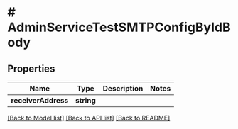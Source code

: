 # # AdminServiceTestSMTPConfigByIdBody

## Properties

Name | Type | Description | Notes
------------ | ------------- | ------------- | -------------
**receiverAddress** | **string** |  |

[[Back to Model list]](../../README.md#models) [[Back to API list]](../../README.md#endpoints) [[Back to README]](../../README.md)
